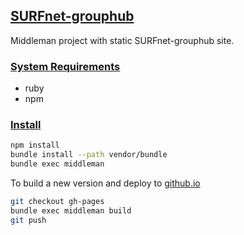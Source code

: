 ## [SURFnet-grouphub](#surfnet-grouphub)

Middleman project with static SURFnet-grouphub site.

### [System Requirements](#system-requirements)

- ruby
- npm

### [Install](#install)

```bash
npm install
bundle install --path vendor/bundle
bundle exec middleman
```

To build a new version and deploy to [github.io](http://oharsta.github.io/SURF-grouphub/build/)

```bash
git checkout gh-pages
bundle exec middleman build
git push
```


